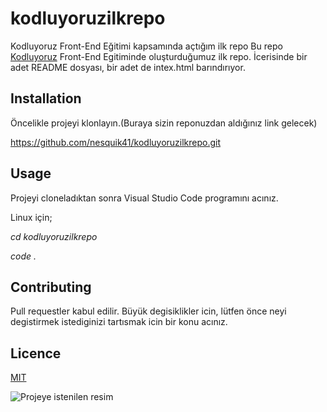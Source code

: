 # kodluyoruzilkrepo
Kodluyoruz Front-End Eğitimi kapsamında açtığım ilk repo
 Bu repo [Kodluyoruz](https://www.kodluyoruz.org/) Front-End Egitiminde oluşturduğumuz ilk repo. İcerisinde bir adet README dosyası, bir adet de intex.html barındırıyor.

## **Installation**

Öncelikle projeyi klonlayın.(Buraya sizin reponuzdan aldığınız link gelecek)

https://github.com/nesquik41/kodluyoruzilkrepo.git


## **Usage**
Projeyi cloneladıktan sonra Visual Studio Code programını acınız.

Linux için; 

*cd kodluyoruzilkrepo*

*code .*

## **Contributing**

Pull requestler kabul edilir. Büyük degisiklikler icin, lütfen önce neyi degistirmek istediginizi tartısmak icin bir konu acınız.

## **Licence**

[MIT](https://choosealicense.com/licenses/mit/)

![Projeye istenilen resim](https://binyaprak.com/images/blog_articles/1706/Kodluyoruz_Turuncu_logo_Yatay_YAZI-1.png)

